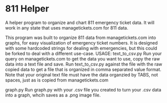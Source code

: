 # 811 Helper
A helper program to organize and chart 811 emergency ticket data.
It will work in any state that uses managetickets.com for 811 data.

This program was built to organize 811 data from managetickets.com into graphs, for easy visualization of emergency ticket numbers. It is designed with some hardcoded strings for dealing with emergencies, but this could be forked to deal with a different use-case. 
USAGE:
text_to_csv.py
Run your query on managetickets.com to get the data you want to use, copy the raw data into a text file and save. Run text_to_csv.py against the file with the raw copied data to get a file that is organized in comma separated value format. Note that your original text file must have the data organzied by TABS, not spaces, just as is copied from managetickets.com

graph.py
Run graph.py with your .csv file you created to turn your .csv data into a graph, whcih saves as a .png image file.
